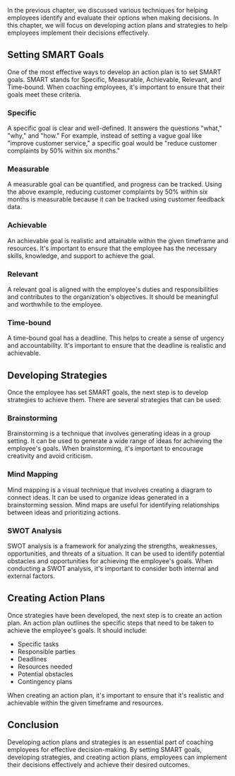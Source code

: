 
In the previous chapter, we discussed various techniques for helping employees identify and evaluate their options when making decisions. In this chapter, we will focus on developing action plans and strategies to help employees implement their decisions effectively.

Setting SMART Goals
-------------------

One of the most effective ways to develop an action plan is to set SMART goals. SMART stands for Specific, Measurable, Achievable, Relevant, and Time-bound. When coaching employees, it's important to ensure that their goals meet these criteria.

### Specific

A specific goal is clear and well-defined. It answers the questions "what," "why," and "how." For example, instead of setting a vague goal like "improve customer service," a specific goal would be "reduce customer complaints by 50% within six months."

### Measurable

A measurable goal can be quantified, and progress can be tracked. Using the above example, reducing customer complaints by 50% within six months is measurable because it can be tracked using customer feedback data.

### Achievable

An achievable goal is realistic and attainable within the given timeframe and resources. It's important to ensure that the employee has the necessary skills, knowledge, and support to achieve the goal.

### Relevant

A relevant goal is aligned with the employee's duties and responsibilities and contributes to the organization's objectives. It should be meaningful and worthwhile to the employee.

### Time-bound

A time-bound goal has a deadline. This helps to create a sense of urgency and accountability. It's important to ensure that the deadline is realistic and achievable.

Developing Strategies
---------------------

Once the employee has set SMART goals, the next step is to develop strategies to achieve them. There are several strategies that can be used:

### Brainstorming

Brainstorming is a technique that involves generating ideas in a group setting. It can be used to generate a wide range of ideas for achieving the employee's goals. When brainstorming, it's important to encourage creativity and avoid criticism.

### Mind Mapping

Mind mapping is a visual technique that involves creating a diagram to connect ideas. It can be used to organize ideas generated in a brainstorming session. Mind maps are useful for identifying relationships between ideas and prioritizing actions.

### SWOT Analysis

SWOT analysis is a framework for analyzing the strengths, weaknesses, opportunities, and threats of a situation. It can be used to identify potential obstacles and opportunities for achieving the employee's goals. When conducting a SWOT analysis, it's important to consider both internal and external factors.

Creating Action Plans
---------------------

Once strategies have been developed, the next step is to create an action plan. An action plan outlines the specific steps that need to be taken to achieve the employee's goals. It should include:

* Specific tasks
* Responsible parties
* Deadlines
* Resources needed
* Potential obstacles
* Contingency plans

When creating an action plan, it's important to ensure that it's realistic and achievable within the given timeframe and resources.

Conclusion
----------

Developing action plans and strategies is an essential part of coaching employees for effective decision-making. By setting SMART goals, developing strategies, and creating action plans, employees can implement their decisions effectively and achieve their desired outcomes.
